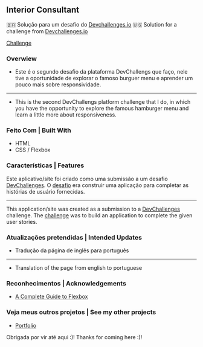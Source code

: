 ## Interior Consultant 

 :brazil: Solução para um desafio do  [Devchallenges.io](https://devchallenges.io/)
 :us: Solution for a challenge from [Devchallenges.io](https://devchallenges.io/)
  
[Challenge](https://devchallenges.io/challenges/Jymh2b2FyebRTUljkNcb)

### Overwiew 

- Este é o segundo desafio da plataforma DevChallengs que faço, nele tive a oportunidade de explorar o famoso burguer menu e aprender um pouco mais sobre responsividade. 

---
- This is the second DevChallengs platform challenge that I do, in which you have the opportunity to explore the famous hamburger menu and learn a little more about responsiveness.

### Feito Com | Built With

- HTML 
- CSS / Flexbox

### Características | Features 

Este aplicativo/site foi criado como uma submissão a um desafio [DevChallenges](https://devchallenges.io/challenges). O [desafio](https://devchallenges.io/challenges/Jymh2b2FyebRTUljkNcb) era construir uma aplicação para completar as histórias de usuário fornecidas.

---

This application/site was created as a submission to a [DevChallenges](https://devchallenges.io/challenges) challenge. The [challenge](https://devchallenges.io/challenges/Jymh2b2FyebRTUljkNcb) was to build an application to complete the given user stories.

### Atualizações pretendidas | Intended Updates

- Tradução da página de inglês para português
---
- Translation of the page from english to portuguese

### Reconhecimentos | Acknowledgements

- [A Complete Guide to Flexbox](https://css-tricks.com/snippets/css/a-guide-to-flexbox/)

### Veja meus outros projetos | See my other projects

- [Portfolio](https://sabrinapratafernandes.github.io/Portfolio/)

Obrigada por vir até aqui :)!
Thanks for coming here :)!